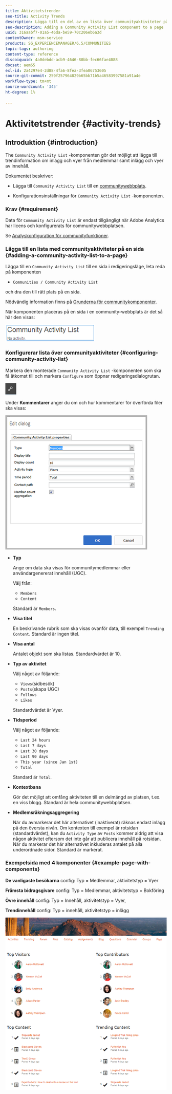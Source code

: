 ```yaml
---
title: Aktivitetstrender
seo-title: Activity Trends
description: Lägga till en del av en lista över communityaktiviteter på en sida
seo-description: Adding a Community Activity List component to a page
uuid: 316aabf7-01a5-46da-be59-70c206eb6a3d
contentOwner: msm-service
products: SG_EXPERIENCEMANAGER/6.5/COMMUNITIES
topic-tags: authoring
content-type: reference
discoiquuid: 4a0debdd-acb9-4646-80bb-fec66fae4088
docset: aem65
exl-id: 2a4297e4-2d88-4fa6-8fea-3fea06753605
source-git-commit: 259f257964829b65bb71b5a46583997581a91a4e
workflow-type: tm+mt
source-wordcount: '345'
ht-degree: 1%

---
```


# Aktivitetstrender {#activity-trends}

## Introduktion {#introduction}

The `Community Activity List` -komponenten gör det möjligt att lägga till trendinformation om inlägg och vyer från medlemmar samt inlägg och vyer av innehåll.

Dokumentet beskriver:

* Lägga till `Community Activity List` till en [communitywebbplats](/help/communities/overview.md#community-sites).

* Konfigurationsinställningar för `Community Activity List` -komponenten.

### Krav {#requirement}

Data för `Community Activity List` är endast tillgängligt när Adobe Analytics har licens och konfigurerats för communitywebbplatsen.

Se [Analyskonfiguration för communityfunktioner](/help/communities/analytics.md).

### Lägga till en lista med communityaktiviteter på en sida {#adding-a-community-activity-list-to-a-page}

Lägga till en `Community Activity List` till en sida i redigeringsläge, leta reda på komponenten

* `Communities / Community Activity List`

och dra den till rätt plats på en sida.

Nödvändig information finns på [Grunderna för communitykomponenter](/help/communities/basics.md).

När komponenten placeras på en sida i en community-webbplats är det så här den visas:

![communityaktivitet](assets/community-activity.png)

### Konfigurerar lista över communityaktiviteter  {#configuring-community-activity-list}

Markera den monterade `Community Activity List` -komponenten som ska få åtkomst till och markera `Configure` som öppnar redigeringsdialogrutan.

![konfigurera](assets/configure-new.png)

Under **Kommentarer** anger du om och hur kommentarer för överförda filer ska visas:

![egenskaper](assets/activity-list-properties.png)

* **Typ**

  Ange om data ska visas för communitymedlemmar eller användargenererat innehåll (UGC).

  Välj  från:

   * `Members`
   * `Content`

  Standard är `Members`.

* **Visa titel**

  En beskrivande rubrik som ska visas ovanför data, till exempel `Trending Content`.
Standard är ingen titel.

* **Visa antal**

  Antalet objekt som ska listas.
Standardvärdet är 10.

* **Typ av aktivitet**

  Välj något av följande:

   * `Views`(sidbesök)
   * `Posts`(skapa UGC)
   * `Follows`
   * `Likes`

  Standardvärdet är Vyer.

* **Tidsperiod**

  Välj något av följande:

   * `Last 24 hours`
   * `Last 7 days`
   * `Last 30 days`
   * `Last 90 days`
   * `This year (since Jan 1st)`
   * `Total`

  Standard är `Total`.

* **Kontextbana**

  Gör det möjligt att omfång aktiviteten till en delmängd av platsen, t.ex. en viss blogg.
Standard är hela communitywebbplatsen.

* **Medlemsräkningsaggregering**

  När du avmarkerar det här alternativet (inaktiverat) räknas endast inlägg på den översta nivån. Om kontexten till exempel är rotsidan (standardvärdet), kan du `Activity Type` av `Posts` kommer aldrig att visa någon aktivitet eftersom det inte går att publicera innehåll på rotsidan. När du markerar det här alternativet inkluderas antalet på alla underordnade sidor.
Standard är markerat.

### Exempelsida med 4 komponenter {#example-page-with-components}

**De vanligaste besökarna** config: Typ = Medlemmar, aktivitetstyp = Vyer

**Främsta bidragsgivare** config: Typ = Medlemmar, aktivitetstyp = Bokföring

**Övre innehåll** config: Typ = Innehåll, aktivitetstyp = Vyer,

**Trendinnehåll** config: Typ = innehåll, aktivitetstyp = inlägg

![komponenter](assets/activity-list-components.png)

